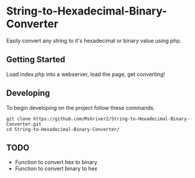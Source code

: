 # String-to-Hexadecimal-Binary-Converter
Easily convert any string to it's hexadecimal or binary value using php.

## Getting Started
Load index.php into a webserver, load the page, get converting!

## Developing

To begin developing on the project follow these commands.

```shell
git clone https://github.com/Mshriver2/String-to-Hexadecimal-Binary-Converter.git
cd String-to-Hexadecimal-Binary-Converter/
```
## TODO
* Function to convert hex to binary
* Function to convert binary to hex
